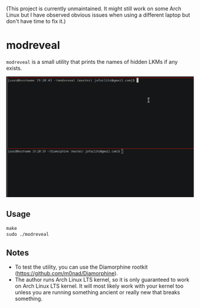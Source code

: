 (This project is currently unmaintained. It might still work on some Arch Linux but I have observed obvious issues when using a different laptop but don't have time to fix it.)

# modreveal

`modreveal` is a small utility that prints the names of hidden LKMs if any exists.

![Demo](https://github.com/jafarlihi/file-hosting/blob/59be44dca2845a68c210e61ec2733d20ddfad63f/modreveal.gif?raw=true)

## Usage

```
make
sudo ./modreveal
```

## Notes

- To test the utility, you can use the Diamorphine rootkit (https://github.com/m0nad/Diamorphine).
- The author runs Arch Linux LTS kernel, so it is only guaranteed to work on Arch Linux LTS kernel. It will most likely work with your kernel too unless you are running something ancient or really new that breaks something.
